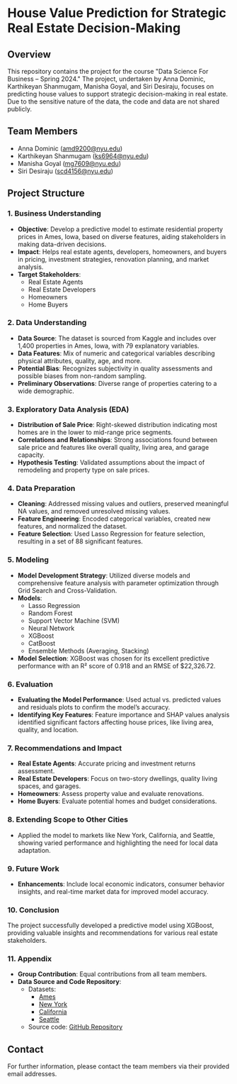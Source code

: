 # House Value Prediction for Strategic Real Estate Decision-Making

## Overview
This repository contains the project for the course "Data Science For Business – Spring 2024." The project, undertaken by Anna Dominic, Karthikeyan Shanmugam, Manisha Goyal, and Siri Desiraju, focuses on predicting house values to support strategic decision-making in real estate. Due to the sensitive nature of the data, the code and data are not shared publicly.

## Team Members
- Anna Dominic (amd9200@nyu.edu)
- Karthikeyan Shanmugam (ks6964@nyu.edu)
- Manisha Goyal (mg7609@nyu.edu)
- Siri Desiraju (scd4156@nyu.edu)

## Project Structure

### 1. Business Understanding
- **Objective**: Develop a predictive model to estimate residential property prices in Ames, Iowa, based on diverse features, aiding stakeholders in making data-driven decisions.
- **Impact**: Helps real estate agents, developers, homeowners, and buyers in pricing, investment strategies, renovation planning, and market analysis.
- **Target Stakeholders**:
  - Real Estate Agents
  - Real Estate Developers
  - Homeowners
  - Home Buyers

### 2. Data Understanding
- **Data Source**: The dataset is sourced from Kaggle and includes over 1,400 properties in Ames, Iowa, with 79 explanatory variables.
- **Data Features**: Mix of numeric and categorical variables describing physical attributes, quality, age, and more.
- **Potential Bias**: Recognizes subjectivity in quality assessments and possible biases from non-random sampling.
- **Preliminary Observations**: Diverse range of properties catering to a wide demographic.

### 3. Exploratory Data Analysis (EDA)
- **Distribution of Sale Price**: Right-skewed distribution indicating most homes are in the lower to mid-range price segments.
- **Correlations and Relationships**: Strong associations found between sale price and features like overall quality, living area, and garage capacity.
- **Hypothesis Testing**: Validated assumptions about the impact of remodeling and property type on sale prices.

### 4. Data Preparation
- **Cleaning**: Addressed missing values and outliers, preserved meaningful NA values, and removed unresolved missing values.
- **Feature Engineering**: Encoded categorical variables, created new features, and normalized the dataset.
- **Feature Selection**: Used Lasso Regression for feature selection, resulting in a set of 88 significant features.

### 5. Modeling
- **Model Development Strategy**: Utilized diverse models and comprehensive feature analysis with parameter optimization through Grid Search and Cross-Validation.
- **Models**: 
  - Lasso Regression
  - Random Forest
  - Support Vector Machine (SVM)
  - Neural Network
  - XGBoost
  - CatBoost
  - Ensemble Methods (Averaging, Stacking)
- **Model Selection**: XGBoost was chosen for its excellent predictive performance with an R² score of 0.918 and an RMSE of $22,326.72.

### 6. Evaluation
- **Evaluating the Model Performance**: Used actual vs. predicted values and residuals plots to confirm the model’s accuracy.
- **Identifying Key Features**: Feature importance and SHAP values analysis identified significant factors affecting house prices, like living area, quality, and location.

### 7. Recommendations and Impact
- **Real Estate Agents**: Accurate pricing and investment returns assessment.
- **Real Estate Developers**: Focus on two-story dwellings, quality living spaces, and garages.
- **Homeowners**: Assess property value and evaluate renovations.
- **Home Buyers**: Evaluate potential homes and budget considerations.

### 8. Extending Scope to Other Cities
- Applied the model to markets like New York, California, and Seattle, showing varied performance and highlighting the need for local data adaptation.

### 9. Future Work
- **Enhancements**: Include local economic indicators, consumer behavior insights, and real-time market data for improved model accuracy.

### 10. Conclusion
The project successfully developed a predictive model using XGBoost, providing valuable insights and recommendations for various real estate stakeholders.

### 11. Appendix
- **Group Contribution**: Equal contributions from all team members.
- **Data Source and Code Repository**:
  - Datasets:
    - [Ames](https://www.kaggle.com/competitions/house-prices-advanced-regression-techniques/data)
    - [New York](https://www.kaggle.com/datasets/nelgiriyewithana/new-york-housing-market)
    - [California](https://www.kaggle.com/datasets/shibumohapatra/house-price)
    - [Seattle](https://www.kaggle.com/datasets/samuelcortinhas/house-price-prediction-seattle)
  - Source code: [GitHub Repository](https://github.com/manisha-goyal/housing-value-predictor)

## Contact
For further information, please contact the team members via their provided email addresses.
